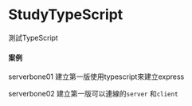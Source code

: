 # StudyTypeScript
測試TypeScript
#### 案例
serverbone01 建立第一版使用typescript來建立express

serverbone02 建立第一版可以連線的`server` 和`client`

